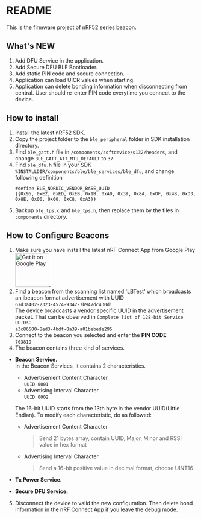 # README

This is the firmware project of nRF52 series beacon. 

## What's NEW

1. Add DFU Service in the application.
2. Add Secure DFU BLE Bootloader.
3. Add static PIN code and secure connection.
4. Application can load UICR values when starting.
5. Application can delete bonding information when disconnecting from central. User should re-enter PIN code everytime you connect to the device.

## How to install

1. Install the latest nRF52 SDK.
2. Copy the project folder to the `ble_peripheral` folder in SDK installation directory.
3. Find `ble_gatt.h` file in `/components/softdevice/s132/headers`, and change `BLE_GATT_ATT_MTU_DEFAULT` to `37`.
4. Find `ble_dfu.h` file in your SDK `%INSTALLDIR/components/ble/ble_services/ble_dfu`, and change following definition
   ```
   #define BLE_NORDIC_VENDOR_BASE_UUID
   {{0x95, 0xE2, 0xED, 0xEB, 0x1B, 0xA0, 0x39, 0x8A, 0xDF, 0x4B, 0xD3, 0x8E, 0x00, 0x00, 0xC8, 0xA3}}  
   ```  
5. Backup `ble_tps.c` and `ble_tps.h`, then replace them by the files in `components` directory.

## How to Configure Beacons

1. Make sure you have install the latest nRF Connect App from Google Play <a href='https://play.google.com/store/apps/details?id=no.nordicsemi.android.mcp&pcampaignid=MKT-Other-global-all-co-prtnr-py-PartBadge-Mar2515-1'><img style='width:90px;margin-bottom:-10px' alt='Get it on Google Play' src='https://play.google.com/intl/en_us/badges/images/generic/en_badge_web_generic.png'/></a>.  
2. Find a beacon from the scanning list named 'LBTest' which broadcasts an ibeacon format advertisement with UUID  
   `67d3a402-2323-4574-9342-7b947dc430d1`  
   The device broadcasts a vendor specific UUID in the advertisement packet. That can be observed in `Complete list of 128-bit Service UUIDs:`  
   `a3c86500-8ed3-4bdf-8a39-a01bebede295`  
3. Connect to the beacon you selected and enter the **PIN CODE**  
   `703819`
4. The beacon contains three kind of services.  
* **Beacon Service.**  
   In the Beacon Services, it contains 2 characteristics.  
   * Advertisement Content Character  
     `UUID 0001`   
   * Advertising Interval Character  
     `UUID 0002`   

   The 16-bit UUID starts from the 13th byte in the vendor UUID(Little Endian). To modify each characteristic, do as followed:  
   * Advertisement Content Character  
     >Send 21 bytes array, contain UUID, Major, Minor and RSSI value in hex format  
   * Advertising Interval Character  
     >Send a 16-bit positive value in decimal format, choose UINT16  
* **Tx Power Service.**  
* **Secure DFU Service.**  
5. Disconnect the device to valid the new configuration. Then delete bond information in the nRF Connect App if you leave the debug mode.